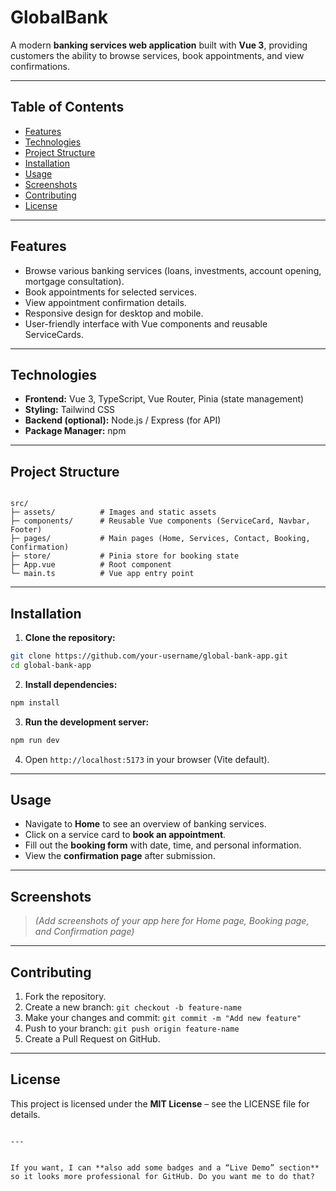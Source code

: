 
# GlobalBank

A modern **banking services web application** built with **Vue 3**, providing customers the ability to browse services, book appointments, and view confirmations.

---

## Table of Contents

- [Features](#features)  
- [Technologies](#technologies)  
- [Project Structure](#project-structure)  
- [Installation](#installation)  
- [Usage](#usage)  
- [Screenshots](#screenshots)  
- [Contributing](#contributing)  
- [License](#license)

---

## Features

- Browse various banking services (loans, investments, account opening, mortgage consultation).  
- Book appointments for selected services.  
- View appointment confirmation details.  
- Responsive design for desktop and mobile.  
- User-friendly interface with Vue components and reusable ServiceCards.  

---

## Technologies

- **Frontend:** Vue 3, TypeScript, Vue Router, Pinia (state management)  
- **Styling:** Tailwind CSS  
- **Backend (optional):** Node.js / Express (for API)  
- **Package Manager:** npm  

---

## Project Structure

```

src/
├─ assets/          # Images and static assets
├─ components/      # Reusable Vue components (ServiceCard, Navbar, Footer)
├─ pages/           # Main pages (Home, Services, Contact, Booking, Confirmation)
├─ store/           # Pinia store for booking state
├─ App.vue          # Root component
└─ main.ts          # Vue app entry point

````

---

## Installation

1. **Clone the repository:**

```bash
git clone https://github.com/your-username/global-bank-app.git
cd global-bank-app
````

2. **Install dependencies:**

```bash
npm install
```

3. **Run the development server:**

```bash
npm run dev
```

4. Open `http://localhost:5173` in your browser (Vite default).

---

## Usage

* Navigate to **Home** to see an overview of banking services.
* Click on a service card to **book an appointment**.
* Fill out the **booking form** with date, time, and personal information.
* View the **confirmation page** after submission.

---

## Screenshots

> *(Add screenshots of your app here for Home page, Booking page, and Confirmation page)*

---

## Contributing

1. Fork the repository.
2. Create a new branch: `git checkout -b feature-name`
3. Make your changes and commit: `git commit -m "Add new feature"`
4. Push to your branch: `git push origin feature-name`
5. Create a Pull Request on GitHub.

---

## License

This project is licensed under the **MIT License** – see the LICENSE file for details.

```

---


If you want, I can **also add some badges and a “Live Demo” section** so it looks more professional for GitHub. Do you want me to do that?
```

